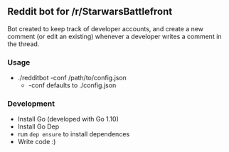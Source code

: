 ## Reddit bot for /r/StarwarsBattlefront

Bot created to keep track of developer accounts, and create a new comment (or edit an existing) whenever a developer writes a comment in the thread.

### Usage
* ./redditbot -conf /path/to/config.json
  * -conf defaults to ./config.json

### Development
* Install Go (developed with Go 1.10)
* Install Go Dep
* run `dep ensure` to install dependences
* Write code :)
